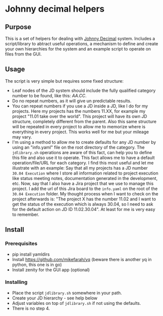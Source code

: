 # Johnny decimal helpers

## Purpose
This is a set of helpers for dealing with [Johnny Decimal](https://johnnydecimal.com/) system.
Includes a script/library to abtract useful operations, a mechanism to define and create your own hierarchies for the system and an example script to operate on files from the GUI.

## Usage
The script is very simple but requires some fixed structure:
- Leaf nodes of the JD system should include the fully qualified category number to be found, like this: *AA.CC*.
- Do no repeat numbers, as it will give un predictable results.
- You can repeat numbers if you use a JD inside a JD, like I do for my projects. Here my projects has the numbers 11.XX, for example my project "11.01 take over the world". This project will have its own JD structure, completely different from the parent. Also this same structure will be repeated in every project to allow me to memorize where is everything in every project. This works well for me but your mileage may vary.
- I'm using a method to allow me to create defaults for any JD number by using an "info.yaml" file on the root directory of the category. The `jdlibrary.sh` operations are aware of this fact, can help you to define this file and also use it to operate. This fact allows me to have a default operation/file/URL for each category. I find this most useful and let me illustrate with an example: Say that all my projects has a JD number `30.04 Execution` where I store all information related to project execution like status meeting notes, documentation generated in the development, etc. Now, say that I also have a Jira project that we use to manage this project. I add the url of this Jira board to the `info.yaml` on the root of the `30.04 Execution` folder. My thought process when I want to check on the project afterwards is: "The project X has the number 11.02 and I want to get the status of the execution which is always 30.04, so I need to ask for the default action on JD ID 11.02.30.04". At least for me is very easy to remember.

## Install

### Prerequisites
- pip install yamldirs
- Install https://github.com/mikefarah/yq (beware there is another yq in python, this one is in go)
- Install zenity for the GUI app (optional)

### Installing
- Place the script `jdlibrary.sh` somewhere in your path.
- Create your JD hierarchy - see help below
- Adjust variables on top of `jdlibrary.sh` if not using the defaults.
- There is no step 4.


